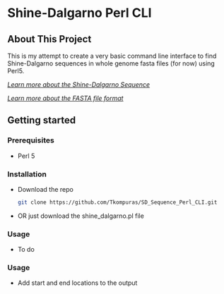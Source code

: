 # Shine-Dalgarno Perl CLI

## About This Project
This is my attempt to create a very basic command line interface to find Shine-Dalgarno sequences in whole genome fasta files (for now) using Perl5.

[*Learn more about the Shine-Dalgarno Sequence* ](https://en.wikipedia.org/wiki/Shine%E2%80%93Dalgarno_sequence)


[*Learn more about the FASTA file format*](https://en.wikipedia.org/wiki/FASTA_format)

## Getting started

### Prerequisites
* Perl 5

### Installation
* Download the repo
  ```sh
  git clone https://github.com/Tkompuras/SD_Sequence_Perl_CLI.git
  ```
* OR just download the shine_dalgarno.pl file

### Usage
* To do

### Usage
* Add start and end locations to the output
